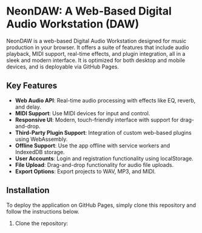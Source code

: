 # NeonDAW: A Web-Based Digital Audio Workstation (DAW)

NeonDAW is a web-based Digital Audio Workstation designed for music production in your browser. It offers a suite of features that include audio playback, MIDI support, real-time effects, and plugin integration, all in a sleek and modern interface. It is optimized for both desktop and mobile devices, and is deployable via GitHub Pages.

## Key Features

- **Web Audio API**: Real-time audio processing with effects like EQ, reverb, and delay.
- **MIDI Support**: Use MIDI devices for input and control.
- **Responsive UI**: Modern, touch-friendly interface with support for drag-and-drop.
- **Third-Party Plugin Support**: Integration of custom web-based plugins using WebAssembly.
- **Offline Support**: Use the app offline with service workers and IndexedDB storage.
- **User Accounts**: Login and registration functionality using localStorage.
- **File Upload**: Drag-and-drop functionality for audio file uploads.
- **Export Options**: Export projects to WAV, MP3, and MIDI.

## Installation

To deploy the application on GitHub Pages, simply clone this repository and follow the instructions below.

1. Clone the repository:
